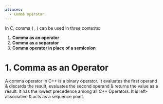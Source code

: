 ```yaml
---
aliases:
  - Comma operator
---
```

In C, comma ( , ) can be used in three contexts:

1. **Comma as an operator**
2. **Comma as a separator**
3. **Comma operator in place of a semicolon**
# 1. Comma as an Operator
A comma operator in C++ is a binary operator. It evaluates the first operand & discards the result, evaluates the second operand & returns the value as a result. It has the lowest precedence among all C++ Operators. It is left-associative & acts as a sequence point.